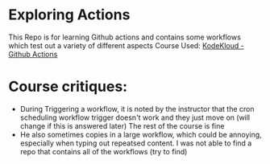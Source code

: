 # Exploring Actions
This Repo is for learning Github actions and contains some workflows which test out a variety of different aspects
Course Used: [KodeKloud - Github Actions](https://learn.kodekloud.com/user/courses/github-actions)

# Course critiques:
- During Triggering a workflow, it is noted by the instructor that the cron scheduling workflow trigger doesn't work and they just move on (will change if this is answered later) The rest of the course is fine
- He also sometimes copies in a large workflow, which could be annoying, especially when typing out repeatsed content. I was not able to find a repo that contains all of the workflows (try to find)
